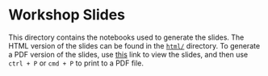 # Workshop Slides

This directory contains the notebooks used to generate the slides. The HTML version of the slides can be found in the [`html/`](./html/) directory.  To generate a PDF version of the slides, use [this](https://stefmolin.github.io/pandas-workshop/slides/html/workshop.slides.html?print-pdf#/) link to view the slides, and then use `ctrl + P` or `cmd + P` to print to a PDF file.
